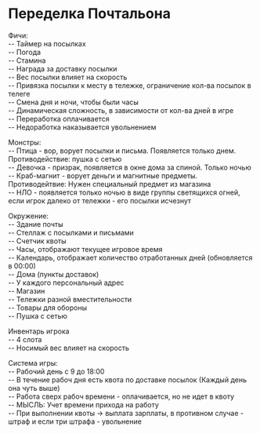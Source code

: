 # Переделка Почтальона

Фичи:              
-- Таймер на посылках                 
-- Погода              
-- Стамина              
-- Награда за доставку посылки              
-- Вес посылки влияет на скорость              
-- Привязка посылки к месту в тележке, ограничение кол-ва посылок в телеге              
-- Смена дня и ночи, чтобы были часы              
-- Динамическая сложность, в зависимости от кол-ва дней в игре              
-- Переработка оплачивается              
-- Недоработка наказывается увольнением              
              
Монстры:              
-- Птица - вор, ворует посылки и письма. Появляется только днем. Противодействие: пушка с сетью              
-- Девочка - призрак, появляется в окне дома за спиной. Только ночью              
-- Краб-магнит - ворует деньги и магнитные предметы. Противодейтвие: Нужен специальный предмет из магазина              
-- НЛО - появляется только ночью в виде группы светящихся огней, если игрок далеко от тележки - его посылки исчезнут              
              
Окружение:              
-- Здание почты              
    -- Стеллаж с посылками и письмами              
    -- Счетчик квоты              
    -- Часы, отображают текущее игровое время              
    -- Календарь, отображает количество отработанных дней (обновляется в 00:00)              
-- Дома (пункты доставок)              
    -- У каждого персональный адрес              
-- Магазин              
    -- Тележки разной вместительности              
    -- Товары для обороны              
      -- Пушка с сетью              
              
Инвентарь игрока              
-- 4 слота              
-- Носимый вес влияет на скорость              
              
Система игры:              
-- Рабочий день с 9 до 18:00                           
-- В течение рабоч дня есть квота по доставке посылок (Каждый день она чуть выше)              
-- Работа сверх рабоч времени - оплачивается, но не идет в квоту                       
-- МЫСЛЬ: Учет времени прихода на работу              
-- При выполнении квоты -> выплата зарплаты, в противном случае - штраф и если три штрафа - увольнение              
